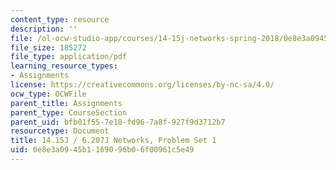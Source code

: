 ```yaml
---
content_type: resource
description: ''
file: /ol-ocw-studio-app/courses/14-15j-networks-spring-2018/0e8e3a0945b1169096b06f00961c5e49_MIT14_15JS18_ps1.pdf
file_size: 185272
file_type: application/pdf
learning_resource_types:
- Assignments
license: https://creativecommons.org/licenses/by-nc-sa/4.0/
ocw_type: OCWFile
parent_title: Assignments
parent_type: CourseSection
parent_uid: bfb01f55-7e18-fd96-7a8f-927f9d3712b7
resourcetype: Document
title: 14.15J / 6.207J Networks, Problem Set 1
uid: 0e8e3a09-45b1-1690-96b0-6f00961c5e49
---
```

